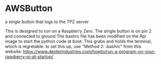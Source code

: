 # AWSButton
a single button that logs to the TPZ server

This is designed to run on a Raspberry Zero. The single button is on pin 2 and connected to ground
The bashrc file has been modified on the Rpi image to start the python code at boot. This grabs and holds the terminal, which is regretable.
to set this up, use  "Method 2: .bashrc" from this website: https://www.dexterindustries.com/howto/run-a-program-on-your-raspberry-pi-at-startup/
